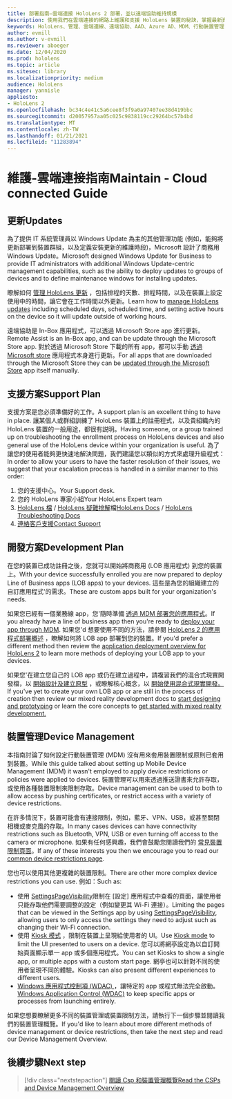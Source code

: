 ```yaml
---
title: 部署指南–雲端連接 HoloLens 2 部署，並以遠端協助維持規模
description: 使用我們在雲端連接的網路上維護和支援 HoloLens 裝置的秘訣，掌握最新資訊。
keywords: HoloLens、管理、雲端連線、遠端協助、AAD、Azure AD、MDM、行動裝置管理
author: evmill
ms.author: v-evmill
ms.reviewer: aboeger
ms.date: 12/04/2020
ms.prod: hololens
ms.topic: article
ms.sitesec: library
ms.localizationpriority: medium
audience: HoloLens
manager: yannisle
appliesto:
- HoloLens 2
ms.openlocfilehash: bc34c4e41c5a6cee8f3f9a0a97407ee38d419bbc
ms.sourcegitcommit: d20057957aa05c025c9838119cc29264bc57b4bd
ms.translationtype: MT
ms.contentlocale: zh-TW
ms.lasthandoff: 01/21/2021
ms.locfileid: "11283894"
---
```

# <span data-ttu-id="b6e0a-104">維護-雲端連接指南</span><span class="sxs-lookup"><span data-stu-id="b6e0a-104">Maintain - Cloud connected Guide</span></span>

## <span data-ttu-id="b6e0a-105">更新</span><span class="sxs-lookup"><span data-stu-id="b6e0a-105">Updates</span></span>

<span data-ttu-id="b6e0a-106">為了提供 IT 系統管理員以 Windows Update 為主的其他管理功能 (例如，能夠將更新部署到裝置群組，以及定義安裝更新的維護時段)，Microsoft 設計了商務用 Windows Update。</span><span class="sxs-lookup"><span data-stu-id="b6e0a-106">Microsoft designed Windows Update for Business to provide IT administrators with additional Windows Update-centric management capabilities, such as the ability to deploy updates to groups of devices and to define maintenance windows for installing updates.</span></span>

<span data-ttu-id="b6e0a-107">瞭解如何 [管理 HoloLens 更新](https://docs.microsoft.com/hololens/hololens-updates) ，包括排程的天數、排程時間，以及在裝置上設定使用中的時間，讓它會在工作時間以外更新。</span><span class="sxs-lookup"><span data-stu-id="b6e0a-107">Learn how to [manage HoloLens updates](https://docs.microsoft.com/hololens/hololens-updates) including scheduled days, scheduled time, and setting active hours on the device so it will update outside of working hours.</span></span>

<span data-ttu-id="b6e0a-108">遠端協助是 In-Box 應用程式，可以透過 Microsoft Store app 進行更新。</span><span class="sxs-lookup"><span data-stu-id="b6e0a-108">Remote Assist is an In-Box app, and can be update through the Microsoft Store app.</span></span> <span data-ttu-id="b6e0a-109">對於透過 Microsoft Store 下載的所有 app，都可以手動 [透過 Microsoft store](https://docs.microsoft.com/hololens/holographic-store-apps#update-apps) 應用程式本身進行更新。</span><span class="sxs-lookup"><span data-stu-id="b6e0a-109">For all apps that are downloaded through the Microsoft Store they can be [updated through the Microsoft Store](https://docs.microsoft.com/hololens/holographic-store-apps#update-apps) app itself manually.</span></span>

## <span data-ttu-id="b6e0a-110">支援方案</span><span class="sxs-lookup"><span data-stu-id="b6e0a-110">Support Plan</span></span>

<span data-ttu-id="b6e0a-111">支援方案是您必須準備好的工作。</span><span class="sxs-lookup"><span data-stu-id="b6e0a-111">A support plan is an excellent thing to have in place.</span></span> <span data-ttu-id="b6e0a-112">讓某個人或群組訓練了 HoloLens 裝置上的註冊程式，以及貴組織內的 HoloLens 裝置的一般用途，都很有説明。</span><span class="sxs-lookup"><span data-stu-id="b6e0a-112">Having someone, or a group trained up on troubleshooting the enrollment process on HoloLens devices and also general use of the HoloLens device within your organization is useful.</span></span> <span data-ttu-id="b6e0a-113">為了讓您的使用者能夠更快速地解決問題，我們建議您以類似的方式來處理升級程式：</span><span class="sxs-lookup"><span data-stu-id="b6e0a-113">In order to allow your users to have the faster resolution of their issues, we suggest that your escalation process is handled in a similar manner to this order:</span></span>

1. <span data-ttu-id="b6e0a-114">您的支援中心。</span><span class="sxs-lookup"><span data-stu-id="b6e0a-114">Your Support desk.</span></span>
2. <span data-ttu-id="b6e0a-115">您的 HoloLens 專家小組</span><span class="sxs-lookup"><span data-stu-id="b6e0a-115">Your HoloLens Expert team</span></span>
3. <span data-ttu-id="b6e0a-116">[HoloLens 檔](https://docs.microsoft.com/hololens/)  / [HoloLens 疑難排解](https://docs.microsoft.com/hololens/hololens-troubleshooting)檔</span><span class="sxs-lookup"><span data-stu-id="b6e0a-116">[HoloLens Docs](https://docs.microsoft.com/hololens/) / [HoloLens Troubleshooting Docs](https://docs.microsoft.com/hololens/hololens-troubleshooting)</span></span>
4. [<span data-ttu-id="b6e0a-117">連絡客戶支援</span><span class="sxs-lookup"><span data-stu-id="b6e0a-117">Contact Support</span></span>](https://support.serviceshub.microsoft.com/supportforbusiness/create?sapId=e9391227-fa6d-927b-0fff-f96288631b8f)

## <span data-ttu-id="b6e0a-118">開發方案</span><span class="sxs-lookup"><span data-stu-id="b6e0a-118">Development Plan</span></span>

<span data-ttu-id="b6e0a-119">在您的裝置已成功註冊之後，您就可以開始將商務用 (LOB 應用程式) 到您的裝置上。</span><span class="sxs-lookup"><span data-stu-id="b6e0a-119">With your device successfully enrolled you are now prepared to deploy Line of Business apps (LOB apps) to your devices.</span></span> <span data-ttu-id="b6e0a-120">這些是為您的組織建立的自訂應用程式&#39;的需求。</span><span class="sxs-lookup"><span data-stu-id="b6e0a-120">These are custom apps built for your organization&#39;s needs.</span></span>

<span data-ttu-id="b6e0a-121">如果您已經有一個業務線 app，您&#39;隨時準備 [透過 MDM 部署您的應用程式](https://docs.microsoft.com/hololens/app-deploy-intune)。</span><span class="sxs-lookup"><span data-stu-id="b6e0a-121">If you already have a line of business app then you&#39;re ready to [deploy your app through MDM](https://docs.microsoft.com/hololens/app-deploy-intune).</span></span> <span data-ttu-id="b6e0a-122">如果您&#39;d 想要使用不同的方法，請參閱 [HoloLens 2 的應用程式部署概述](https://docs.microsoft.com/hololens/app-deploy-overview) ，瞭解如何將 LOB app 部署到您的裝置。</span><span class="sxs-lookup"><span data-stu-id="b6e0a-122">If you&#39;d prefer a different method then review the [application deployment overview for HoloLens 2](https://docs.microsoft.com/hololens/app-deploy-overview) to learn more methods of deploying your LOB app to your devices.</span></span>

<span data-ttu-id="b6e0a-123">如果您&#39;在建立您自己的 LOB app 或仍在建立過程中，請複習我們的混合式現實開發檔，以 [開始設計及建立原型](https://docs.microsoft.com/windows/mixed-reality/design/design) ，或瞭解核心概念，以 [開始使用混合式現實開發。](https://docs.microsoft.com/windows/mixed-reality/discover/get-started-with-mr)</span><span class="sxs-lookup"><span data-stu-id="b6e0a-123">If you&#39;ve yet to create your own LOB app or are still in the process of creation then review our mixed reality development docs to [start designing and prototyping](https://docs.microsoft.com/windows/mixed-reality/design/design) or learn the core concepts to [get started with mixed reality development.](https://docs.microsoft.com/windows/mixed-reality/discover/get-started-with-mr)</span></span>

## <span data-ttu-id="b6e0a-124">裝置管理</span><span class="sxs-lookup"><span data-stu-id="b6e0a-124">Device Management</span></span> 

<span data-ttu-id="b6e0a-125">本指南討論了如何設定行動裝置管理 (MDM) 沒有用來套用裝置限制或原則已套用到裝置。</span><span class="sxs-lookup"><span data-stu-id="b6e0a-125">While this guide talked about setting up Mobile Device Management (MDM) it wasn't employed to apply device restrictions or policies were applied to devices.</span></span> <span data-ttu-id="b6e0a-126">裝置管理可以用來透過推送證書來允許存取，或使用各種裝置限制來限制存取。</span><span class="sxs-lookup"><span data-stu-id="b6e0a-126">Device management can be used to both to allow access by pushing certificates, or restrict access with a variety of device restrictions.</span></span> 

<span data-ttu-id="b6e0a-127">在許多情況下，裝置可能會有連接限制，例如，藍牙、VPN、USB，或甚至關閉相機或麥克風的存取。</span><span class="sxs-lookup"><span data-stu-id="b6e0a-127">In many cases devices can have connectivity restrictions such as Bluetooth, VPN, USB or even turning off access to the camera or microphone.</span></span> <span data-ttu-id="b6e0a-128">如果有任何感興趣，我們會鼓勵您閱讀我們的 [常見裝置限制頁面](hololens-common-device-restrictions.md)。</span><span class="sxs-lookup"><span data-stu-id="b6e0a-128">If any of these interests you then we encourage you to read our [common device restrictions page](hololens-common-device-restrictions.md).</span></span>

<span data-ttu-id="b6e0a-129">您也可以使用其他更複雜的裝置限制。</span><span class="sxs-lookup"><span data-stu-id="b6e0a-129">There are other more complex device restrictions you can use.</span></span> <span data-ttu-id="b6e0a-130">例如：</span><span class="sxs-lookup"><span data-stu-id="b6e0a-130">Such as:</span></span>

- <span data-ttu-id="b6e0a-131">使用 [SettingsPageVisibility](settings-uri-list.md)限制在 [設定] 應用程式中查看的頁面，讓使用者只能存取他們需要調整的設定（例如變更其 Wi-Fi 連接）。</span><span class="sxs-lookup"><span data-stu-id="b6e0a-131">Limiting the pages that can be viewed in the Settings app by using [SettingsPageVisibility](settings-uri-list.md), allowing users to only access the settings they need to adjust such as changing their Wi-Fi connection.</span></span>
- <span data-ttu-id="b6e0a-132">使用 [Kiosk 模式](hololens-kiosk.md) ，限制在裝置上呈現給使用者的 UI。</span><span class="sxs-lookup"><span data-stu-id="b6e0a-132">Use [Kiosk mode](hololens-kiosk.md) to limit the UI presented to users on a device.</span></span> <span data-ttu-id="b6e0a-133">您可以將網亭設定為以自訂開始頁面顯示單一 app 或多個應用程式。</span><span class="sxs-lookup"><span data-stu-id="b6e0a-133">You can set Kiosks to show a single app, or multiple apps with a custom start page.</span></span> <span data-ttu-id="b6e0a-134">網亭也可以針對不同的使用者呈現不同的體驗。</span><span class="sxs-lookup"><span data-stu-id="b6e0a-134">Kiosks can also present different experiences to different users.</span></span>  
- <span data-ttu-id="b6e0a-135">[Windows 應用程式控制項 (WDAC) ](windows-defender-application-control-wdac.md) ，讓特定的 app 或程式無法完全啟動。</span><span class="sxs-lookup"><span data-stu-id="b6e0a-135">[Windows Application Control (WDAC)](windows-defender-application-control-wdac.md) to keep specific apps or processes from launching entirely.</span></span>

<span data-ttu-id="b6e0a-136">如果您想要瞭解更多不同的裝置管理或裝置限制方法，請執行下一個步驟並閱讀我們的裝置管理概覽。</span><span class="sxs-lookup"><span data-stu-id="b6e0a-136">If you'd like to learn about more different methods of device management or device restrictions, then take the next step and read our Device Management Overview.</span></span>

## <span data-ttu-id="b6e0a-137">後續步驟</span><span class="sxs-lookup"><span data-stu-id="b6e0a-137">Next step</span></span>

> [!div class="nextstepaction"]
> [<span data-ttu-id="b6e0a-138">閱讀 Csp 和裝置管理概覽</span><span class="sxs-lookup"><span data-stu-id="b6e0a-138">Read the CSPs and Device Management Overview</span></span>](hololens-csp-policy-overview.md)